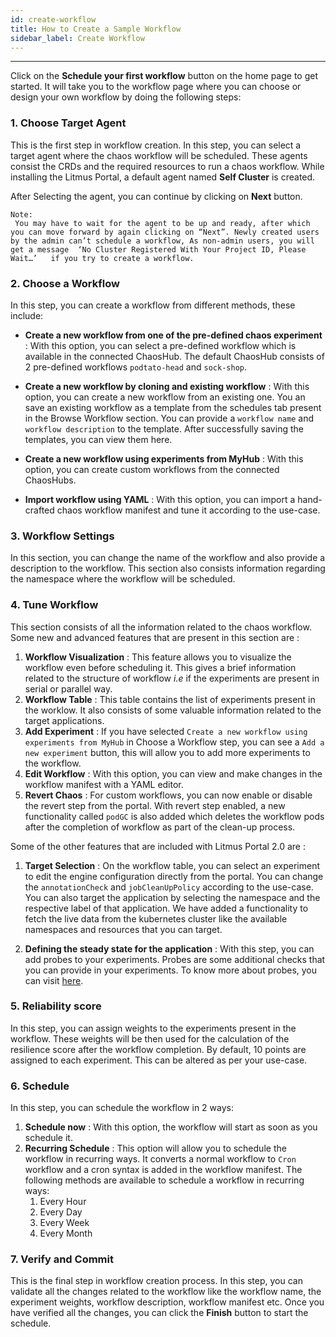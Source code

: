 ```yaml
---
id: create-workflow
title: How to Create a Sample Workflow
sidebar_label: Create Workflow
---
```


---

Click on the **Schedule your first workflow** button on the home page to get started. It will take you to the workflow page where you can choose or design your own workflow by doing the following steps:

### 1. Choose Target Agent

This is the first step in workflow creation. In this step, you can select a target agent where the chaos workflow will be scheduled. These agents consist the CRDs and the required resources to run a chaos workflow.
While installing the Litmus Portal, a default agent named **Self Cluster** is created.

After Selecting the agent, you can continue by clicking on **Next** button.

```
Note:
 You may have to wait for the agent to be up and ready, after which you can move forward by again clicking on “Next”. Newly created users by the admin can’t schedule a workflow, As non-admin users, you will  get a message  ‘No Cluster Registered With Your Project ID, Please Wait…’   if you try to create a workflow.
```

### 2. Choose a Workflow

In this step, you can create a workflow from different methods, these include:

- **Create a new workflow from one of the pre-defined chaos experiment** : With this option, you can select a pre-defined workflow which is available in the connected ChaosHub. The default ChaosHub consists of 2 pre-defined workflows `podtato-head` and `sock-shop`.

- **Create a new workflow by cloning and existing workflow** : With this option, you can create a new workflow from an existing one. You an save an existing workflow as a template from the schedules tab present in the Browse Workflow section. You can provide a `workflow name` and `workflow description` to the template. After successfully saving the templates, you can view them here.

- **Create a new workflow using experiments from MyHub** : With this option, you can create custom workflows from the connected ChaosHubs.

- **Import workflow using YAML** : With this option, you can import a hand-crafted chaos workflow manifest and tune it according to the use-case.

### 3. Workflow Settings

In this section, you can change the name of the workflow and also provide a description to the workflow. This section also consists information regarding the namespace where the workflow will be scheduled.

### 4. Tune Workflow

This section consists of all the information related to the chaos workflow.
Some new and advanced features that are present in this section are :

1. **Workflow Visualization** : This feature allows you to visualize the workflow even before scheduling it.
   This gives a brief information related to the structure of workflow <i>i.e</i> if the experiments are present in serial or parallel way.
2. **Workflow Table** : This table contains the list of experiments present in the worklow. It also consists of some valuable information related to the target applications.
3. **Add Experiment** : If you have selected `Create a new workflow using experiments from MyHub` in Choose a Workflow step, you can see a `Add a new experiment` button, this will allow you to add more experiments to the workflow.
4. **Edit Workflow** : With this option, you can view and make changes in the workflow manifest with a YAML editor.
5. **Revert Chaos** : For custom workflows, you can now enable or disable the revert step from the portal.
   With revert step enabled, a new functionality called `podGC` is also added which deletes the workflow pods after the completion of workflow as part of the clean-up process.

Some of the other features that are included with Litmus Portal 2.0 are :

1. **Target Selection** : On the workflow table, you can select an experiment to edit the engine configuration directly from the portal. You can change the `annotationCheck` and `jobCleanUpPolicy` according to the use-case.
   You can also target the application by selecting the namespace and the respective label of that application. We have added a functionality to fetch the live data from the kubernetes cluster like the available namespaces and resources that you can target.

2. **Defining the steady state for the application** : With this step, you can add probes to your experiments. Probes are some additional checks that you can provide in your experiments. To know more about probes, you can visit [here](https://docs.litmuschaos.io/docs/litmus-probe/).

### 5. Reliability score

In this step, you can assign weights to the experiments present in the workflow. These weights will be then used for the calculation of the resilience score after the workflow completion. By default, 10 points are assigned to each experiment. This can be altered as per your use-case.

### 6. Schedule

In this step, you can schedule the workflow in 2 ways:

1. **Schedule now** : With this option, the workflow will start as soon as you schedule it.
2. **Recurring Schedule** : This option will allow you to schedule the workflow in recurring ways. It converts a normal workflow to `Cron` workflow and a cron syntax is added in the workflow manifest. The following methods are available to schedule a workflow in recurring ways:
   1. Every Hour
   2. Every Day
   3. Every Week
   4. Every Month

### 7. Verify and Commit

This is the final step in workflow creation process. In this step, you can validate all the changes related to the workflow like the workflow name, the experiment weights, workflow description, workflow manifest etc. Once you have verified all the changes, you can click the **Finish** button to start the schedule.
